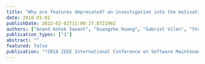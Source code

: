 ```yaml
---
title: "Why are features deprecated? an investigation into the motivation behind deprecation"
date: 2018-01-01
publishDate: 2022-02-02T11:00:27.872190Z
authors: ["Anand Ashok Sawant", "Guangzhe Huang", "Gabriel Vilen", "Stefan Stojkovski", "Alberto Bacchelli"]
publication_types: ["1"]
abstract: ""
featured: false
publication: "*2018 IEEE International Conference on Software Maintenance and Evolution (ICSME)*"
---
```


